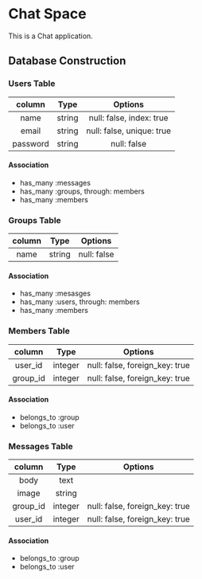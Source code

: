 # Chat Space

  This is a Chat application.


## Database Construction

### Users Table

| column | Type | Options |
|:------:|:----:|:-------:|
|name|string|null: false, index: true|
|email|string|null: false, unique: true|
|password|string|null: false |

#### Association
- has_many :messages
- has_many :groups, through: members
- has_many :members


### Groups Table

| column | Type | Options |
|:------:|:----:|:-------:|
|name|string|null: false|

#### Association
- has_many :mesasges
- has_many :users, through: members
- has_many :members


### Members Table
| column | Type | Options |
|:------:|:----:|:-------:|
|user_id|integer|null: false, foreign_key: true|
|group_id|integer|null: false, foreign_key: true|

#### Association
- belongs_to :group
- belongs_to :user


### Messages Table
| column | Type | Options |
|:------:|:----:|:-------:|
|body|text|
|image|string|
|group_id|integer|null: false, foreign_key: true|
|user_id|integer|null: false, foreign_key: true|

#### Association
- belongs_to :group
- belongs_to :user


